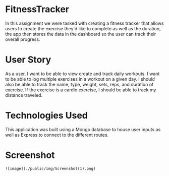 # FitnessTracker

In this assignment we were tasked with creating a fitness tracker that allows users to create the exercise they'd like to complete as well as the duration, the app then stores the data in the dashboard so the user can track their overall progress.

# User Story
 As a user, I want to be able to view create and track daily workouts. I want to be able to log multiple exercises in a workout on a given day. I should also be able to track the name, type, weight, sets, reps, and duration of exercise. If the exercise is a cardio exercise, I should be able to track my distance traveled.

# Technologies Used
This application was built using a Mongo database to house user inputs as well as Express to connect to the different routes.

# Screenshot
    ![image](./public/img/Screenshot(1).png)
